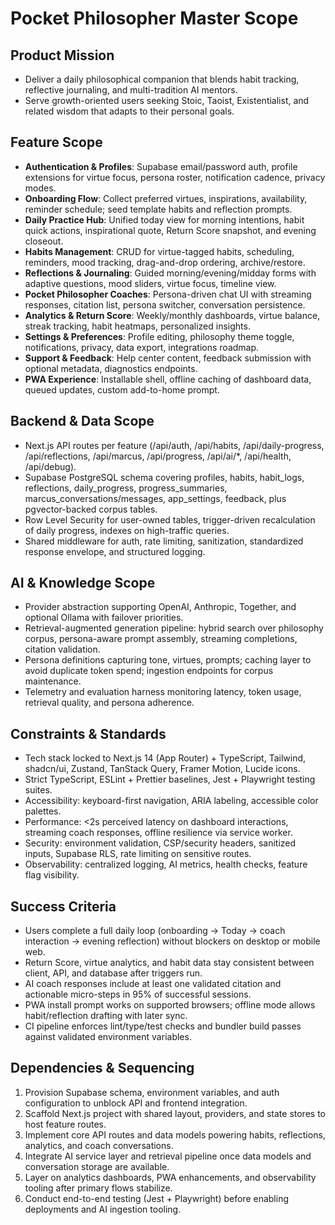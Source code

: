 # Pocket Philosopher Master Scope

## Product Mission
- Deliver a daily philosophical companion that blends habit tracking, reflective journaling, and multi-tradition AI mentors.
- Serve growth-oriented users seeking Stoic, Taoist, Existentialist, and related wisdom that adapts to their personal goals.

## Feature Scope
- **Authentication & Profiles**: Supabase email/password auth, profile extensions for virtue focus, persona roster, notification cadence, privacy modes.
- **Onboarding Flow**: Collect preferred virtues, inspirations, availability, reminder schedule; seed template habits and reflection prompts.
- **Daily Practice Hub**: Unified today view for morning intentions, habit quick actions, inspirational quote, Return Score snapshot, and evening closeout.
- **Habits Management**: CRUD for virtue-tagged habits, scheduling, reminders, mood tracking, drag-and-drop ordering, archive/restore.
- **Reflections & Journaling**: Guided morning/evening/midday forms with adaptive questions, mood sliders, virtue focus, timeline view.
- **Pocket Philosopher Coaches**: Persona-driven chat UI with streaming responses, citation list, persona switcher, conversation persistence.
- **Analytics & Return Score**: Weekly/monthly dashboards, virtue balance, streak tracking, habit heatmaps, personalized insights.
- **Settings & Preferences**: Profile editing, philosophy theme toggle, notifications, privacy, data export, integrations roadmap.
- **Support & Feedback**: Help center content, feedback submission with optional metadata, diagnostics endpoints.
- **PWA Experience**: Installable shell, offline caching of dashboard data, queued updates, custom add-to-home prompt.

## Backend & Data Scope
- Next.js API routes per feature (/api/auth, /api/habits, /api/daily-progress, /api/reflections, /api/marcus, /api/progress, /api/ai/*, /api/health, /api/debug).
- Supabase PostgreSQL schema covering profiles, habits, habit_logs, reflections, daily_progress, progress_summaries, marcus_conversations/messages, app_settings, feedback, plus pgvector-backed corpus tables.
- Row Level Security for user-owned tables, trigger-driven recalculation of daily progress, indexes on high-traffic queries.
- Shared middleware for auth, rate limiting, sanitization, standardized response envelope, and structured logging.

## AI & Knowledge Scope
- Provider abstraction supporting OpenAI, Anthropic, Together, and optional Ollama with failover priorities.
- Retrieval-augmented generation pipeline: hybrid search over philosophy corpus, persona-aware prompt assembly, streaming completions, citation validation.
- Persona definitions capturing tone, virtues, prompts; caching layer to avoid duplicate token spend; ingestion endpoints for corpus maintenance.
- Telemetry and evaluation harness monitoring latency, token usage, retrieval quality, and persona adherence.

## Constraints & Standards
- Tech stack locked to Next.js 14 (App Router) + TypeScript, Tailwind, shadcn/ui, Zustand, TanStack Query, Framer Motion, Lucide icons.
- Strict TypeScript, ESLint + Prettier baselines, Jest + Playwright testing suites.
- Accessibility: keyboard-first navigation, ARIA labeling, accessible color palettes.
- Performance: <2s perceived latency on dashboard interactions, streaming coach responses, offline resilience via service worker.
- Security: environment validation, CSP/security headers, sanitized inputs, Supabase RLS, rate limiting on sensitive routes.
- Observability: centralized logging, AI metrics, health checks, feature flag visibility.

## Success Criteria
- Users complete a full daily loop (onboarding -> Today -> coach interaction -> evening reflection) without blockers on desktop or mobile web.
- Return Score, virtue analytics, and habit data stay consistent between client, API, and database after triggers run.
- AI coach responses include at least one validated citation and actionable micro-steps in 95% of successful sessions.
- PWA install prompt works on supported browsers; offline mode allows habit/reflection drafting with later sync.
- CI pipeline enforces lint/type/test checks and bundler build passes against validated environment variables.

## Dependencies & Sequencing
1. Provision Supabase schema, environment variables, and auth configuration to unblock API and frontend integration.
2. Scaffold Next.js project with shared layout, providers, and state stores to host feature routes.
3. Implement core API routes and data models powering habits, reflections, analytics, and coach conversations.
4. Integrate AI service layer and retrieval pipeline once data models and conversation storage are available.
5. Layer on analytics dashboards, PWA enhancements, and observability tooling after primary flows stabilize.
6. Conduct end-to-end testing (Jest + Playwright) before enabling deployments and AI ingestion tooling.



